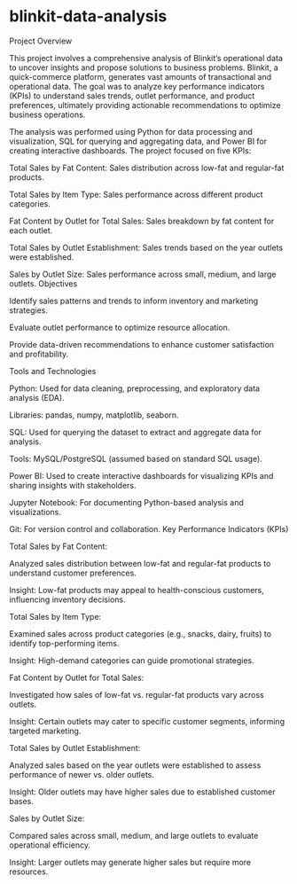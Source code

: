 # blinkit-data-analysis
Project Overview

This project involves a comprehensive analysis of Blinkit’s operational data to uncover insights and propose solutions to business problems. Blinkit, a quick-commerce platform, generates vast amounts of transactional and operational data. The goal was to analyze key performance indicators (KPIs) to understand sales trends, outlet performance, and product preferences, ultimately providing actionable recommendations to optimize business operations.

The analysis was performed using Python for data processing and visualization, SQL for querying and aggregating data, and Power BI for creating interactive dashboards. The project focused on five KPIs:





Total Sales by Fat Content: Sales distribution across low-fat and regular-fat products.



Total Sales by Item Type: Sales performance across different product categories.



Fat Content by Outlet for Total Sales: Sales breakdown by fat content for each outlet.



Total Sales by Outlet Establishment: Sales trends based on the year outlets were established.



Sales by Outlet Size: Sales performance across small, medium, and large outlets.
Objectives





Identify sales patterns and trends to inform inventory and marketing strategies.



Evaluate outlet performance to optimize resource allocation.



Provide data-driven recommendations to enhance customer satisfaction and profitability.

Tools and Technologies





Python: Used for data cleaning, preprocessing, and exploratory data analysis (EDA).





Libraries: pandas, numpy, matplotlib, seaborn.



SQL: Used for querying the dataset to extract and aggregate data for analysis.





Tools: MySQL/PostgreSQL (assumed based on standard SQL usage).



Power BI: Used to create interactive dashboards for visualizing KPIs and sharing insights with stakeholders.



Jupyter Notebook: For documenting Python-based analysis and visualizations.



Git: For version control and collaboration.
Key Performance Indicators (KPIs)





Total Sales by Fat Content:





Analyzed sales distribution between low-fat and regular-fat products to understand customer preferences.



Insight: Low-fat products may appeal to health-conscious customers, influencing inventory decisions.



Total Sales by Item Type:





Examined sales across product categories (e.g., snacks, dairy, fruits) to identify top-performing items.



Insight: High-demand categories can guide promotional strategies.



Fat Content by Outlet for Total Sales:





Investigated how sales of low-fat vs. regular-fat products vary across outlets.



Insight: Certain outlets may cater to specific customer segments, informing targeted marketing.



Total Sales by Outlet Establishment:





Analyzed sales based on the year outlets were established to assess performance of newer vs. older outlets.



Insight: Older outlets may have higher sales due to established customer bases.



Sales by Outlet Size:





Compared sales across small, medium, and large outlets to evaluate operational efficiency.



Insight: Larger outlets may generate higher sales but require more resources.
